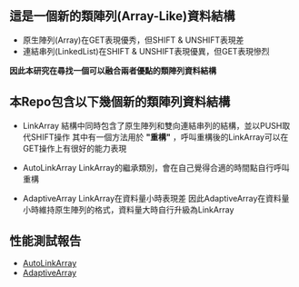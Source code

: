 這是一個新的類陣列(Array-Like)資料結構
---

- 原生陣列(Array)在GET表現優秀，但SHIFT & UNSHIFT表現差
- 連結串列(LinkedList)在SHIFT & UNSHIFT表現優異，但GET表現慘烈

**因此本研究在尋找一個可以融合兩者優點的類陣列資料結構**

本Repo包含以下幾個新的類陣列資料結構
---
- LinkArray
    結構中同時包含了原生陣列和雙向連結串列的結構，並以PUSH取代SHIFT操作
    其中有一個方法用於 **"重構"** ，呼叫重構後的LinkArray可以在GET操作上有很好的能力表現

- AutoLinkArray
    LinkArray的繼承類別，會在自己覺得合適的時間點自行呼叫重構

- AdaptiveArray
    LinkArray在資料量小時表現差
    因此AdaptiveArray在資料量小時維持原生陣列的格式，資料量大時自行升級為LinkArray
    
性能測試報告
---
- [AutoLinkArray](https://docs.google.com/spreadsheets/d/1BD9gHeoGC48EA0i1AbdahxI_zEBVmSjZAeOJUYpxKP4/edit?usp=sharing)
- [AdaptiveArray](https://docs.google.com/spreadsheets/d/1z5rMht8dqc3bMp_eS2LW20jr-XR3ADW8Iw7a85ZbWk0/edit?usp=sharing)